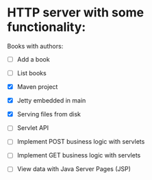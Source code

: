 # HTTP server with some functionality:

Books with authors:

* [ ] Add a book
* [ ] List books

* [x] Maven project
* [x] Jetty embedded in main
* [x] Serving files from disk
* [ ] Servlet API
* [ ] Implement POST business logic with servlets
* [ ] Implement GET business logic with servlets
* [ ] View data with Java Server Pages (JSP)

